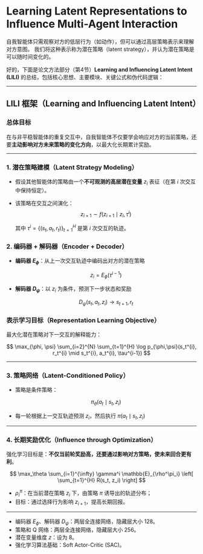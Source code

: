 
# Learning Latent Representations to Influence Multi-Agent Interaction

自我智能体只需观察对方的低层行为（如动作），但可以通过高层策略表示来理解对方意图。 我们将这种表示称为潜在策略（latent strategy），并认为潜在策略是可以随时间变化的。


好的，下面是论文方法部分（第4节）**Learning and Influencing Latent Intent (LILI)** 的总结，包括核心思想、主要模块、关键公式和伪代码逻辑：

---

## LILI 框架（Learning and Influencing Latent Intent）

### 总体目标

在与非平稳智能体的重复交互中，自我智能体不仅要学会响应对方的当前策略，还要**主动影响对方未来策略的变化方向**，以最大化长期累计奖励。

---

### 1. 潜在策略建模（Latent Strategy Modeling）

* 假设其他智能体的策略由一个**不可观测的高层潜在变量** $z_i$ 表征（在第 $i$ 次交互中保持恒定）。
* 该策略在交互之间演化：
  $$
  z_{i+1} \sim f(z_{i+1} \mid z_i, \tau^i)
  $$

  其中 $\tau^i = \{(s_t, a_t, r_t)\}_{t=1}^H$ 是第 $i$ 次交互的轨迹。

### 2. 编码器 + 解码器（Encoder + Decoder）

* **编码器 $E_\phi$**：从上一次交互轨迹中编码出对方的潜在策略

  $$
  z_i = E_\phi(\tau^{i-1})
  $$
* **解码器 $D_\psi$**：以 $z_i$ 为条件，预测下一步状态和奖励

  $$
  D_\psi(s_t, a_t, z_i) \rightarrow s_{t+1}, r_t
  $$

###  表示学习目标（Representation Learning Objective）

最大化潜在策略对下一交互的解释能力：

$$
\max_{\phi, \psi} \sum_{i=2}^{N} \sum_{t=1}^{H} \log p_{\phi,\psi}(s_t^{i}, r_t^{i} \mid s_t^{i}, a_t^{i}, \tau^{i-1})
$$

---

### 3. 策略网络（Latent-Conditioned Policy）

* 策略是条件策略：

  $$
  \pi_\theta(a_t \mid s_t, z_i)
  $$
* 每一轮根据上一交互轨迹预测 $z_i$，然后执行 $\pi(a_t \mid s_t, z_i)$

---

### 4. 长期奖励优化（Influence through Optimization）

强化学习目标是：**不仅当前轮奖励高，还要通过影响对方策略，使未来回合更有利**。

$$
\max_\theta \sum_{i=1}^{\infty} \gamma^i \mathbb{E}_{\rho^\pi_i} \left[ \sum_{t=1}^{H} R(s_t, z_i) \right]
$$

* $\rho^\pi_i$：在当前潜在策略 $z_i$ 下，由策略 $\pi$ 诱导出的轨迹分布；
* 目标：通过选择行为影响 $z_{i+1}$，提高长期回报。

---





* 编码器 $E_\phi$、解码器 $D_\psi$：两层全连接网络，隐藏层大小 128。
* 策略和 Q 网络：两层全连接网络，隐藏层大小 256。
* 潜在变量维度 $z$：设为 8。
* 强化学习算法基础：Soft Actor-Critic (SAC)。
